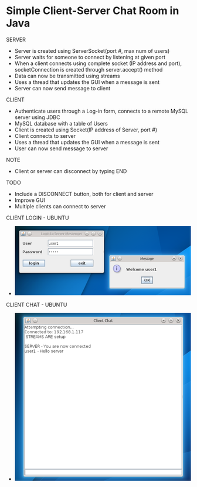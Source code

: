 # Simple Client-Server Chat Room in Java

SERVER
* Server is created using  ServerSocket(port #, max num of users)
* Server waits for someone to connect by listening at given port
* When a client connects using complete socket (IP address and port), socketConnection is created through server.accept() method
* Data can now be transmitted using streams
* Uses a thread that updates the GUI when a message is sent
* Server can now send message to client

CLIENT
* Authenticate users through a Log-in form, connects to a remote MySQL server using JDBC
* MySQL database with a table of Users
* Client is created using Socket(IP address of Server, port #)
* Client connects to server
* Uses a thread that updates the GUI when a message is sent
* User can now send message to server

NOTE
* Client or server can disconnect by typing END


TODO
* Include a DISCONNECT button, both for client and server
* Improve GUI
* Multiple clients can connect to server

CLIENT LOGIN - UBUNTU
* ![client login](https://github.com/lenmorld/Simple-Client-Server-Messenger/blob/master/screens/client-server-chat.jpg "Logo Title Text 1")

CLIENT CHAT - UBUNTU
* ![client chat](https://github.com/lenmorld/Simple-Client-Server-Messenger/blob/master/screens/client-server-chat2.jpg "Logo Title Text 1")


